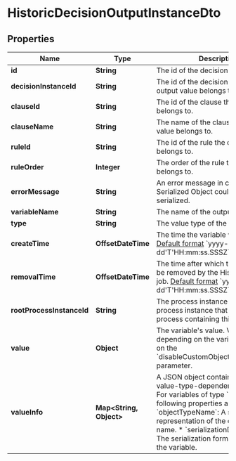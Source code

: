 

# HistoricDecisionOutputInstanceDto


## Properties

Name | Type | Description | Notes
------------ | ------------- | ------------- | -------------
**id** | **String** | The id of the decision output value. |  [optional]
**decisionInstanceId** | **String** | The id of the decision instance the output value belongs to. |  [optional]
**clauseId** | **String** | The id of the clause the output value belongs to. |  [optional]
**clauseName** | **String** | The name of the clause the output value belongs to. |  [optional]
**ruleId** | **String** | The id of the rule the output value belongs to. |  [optional]
**ruleOrder** | **Integer** | The order of the rule the output value belongs to. |  [optional]
**errorMessage** | **String** | An error message in case a Java Serialized Object could not be de-serialized. |  [optional]
**variableName** | **String** | The name of the output variable. |  [optional]
**type** | **String** | The value type of the variable. |  [optional]
**createTime** | **OffsetDateTime** | The time the variable was inserted.  [Default format](https://docs.camunda.org/manual/7.16/reference/rest/overview/date-format/) &#x60;yyyy-MM-dd&#39;T&#39;HH:mm:ss.SSSZ&#x60;. |  [optional]
**removalTime** | **OffsetDateTime** | The time after which the entry should be removed by the History Cleanup job. [Default format](https://docs.camunda.org/manual/7.16/reference/rest/overview/date-format/) &#x60;yyyy-MM-dd&#39;T&#39;HH:mm:ss.SSSZ&#x60;. |  [optional]
**rootProcessInstanceId** | **String** | The process instance id of the root process instance that initiated the process containing this entry. |  [optional]
**value** | **Object** | The variable&#39;s value. Value differs depending on the variable&#39;s type and on the &#x60;disableCustomObjectDeserialization&#x60; parameter. |  [optional]
**valueInfo** | **Map&lt;String, Object&gt;** | A JSON object containing additional, value-type-dependent properties.  For variables of type &#x60;Object&#x60;, the following properties are returned:  * &#x60;objectTypeName&#x60;: A string representation of the object&#39;s type name.  * &#x60;serializationDataFormat&#x60;: The serialization format used to store the variable. |  [optional]



